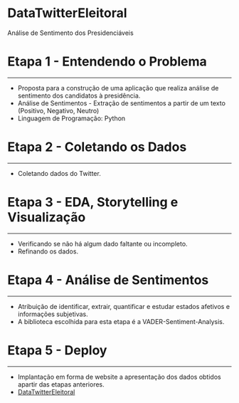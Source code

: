 # DataTwitterEleitoral
Análise de Sentimento dos Presidenciáveis

# Etapa 1 - Entendendo o Problema

---

- Proposta para a construção de uma aplicação que realiza análise de sentimento dos candidatos à presidência.
- Análise de Sentimentos - Extração de sentimentos a partir de um texto (Positivo, Negativo, Neutro)
- Linguagem de Programação: Python

# Etapa 2 - Coletando os Dados

---

- Coletando dados do Twitter.

# Etapa 3 - EDA, Storytelling e Visualização

---

- Verificando se não há algum dado faltante ou incompleto.
- Refinando os dados.

# Etapa 4 - Análise de Sentimentos

---

- Atribuição de identificar, extrair, quantificar e estudar estados afetivos e informações subjetivas.
- A biblioteca escolhida para esta etapa é a VADER-Sentiment-Analysis.

# Etapa 5 - Deploy

---

- Implantação em forma de website a apresentação dos dados obtidos apartir das etapas anteriores.
- [DataTwitterEleitoral](https://marcelobgs-datatwittereleitoral-prod-app-np90tk.streamlitapp.com/)
